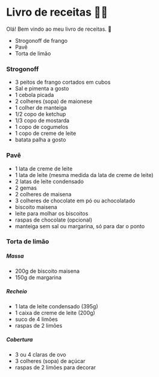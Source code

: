 # Livro de receitas :man_cook:

Olá! Bem vindo ao meu livro de receitas. :wave:

- Strogonoff de frango
- Pavê
- Torta de limão



### Strogonoff 

- 3 peitos de frango cortados em cubos
- Sal e pimenta a gosto
- 1 cebola picada 
- 2 colheres (sopa) de maionese
- 1 colher de manteiga
- 1/2 copo de ketchup
- 1/3 copo de mostarda
- 1 copo de cogumelos
- 1 copo de creme de leite
- batata palha a gosto



### Pavê

- 1 lata de creme de leite
- 1 lata de leite (mesma medida da lata de creme de leite)
- 2 latas de leite condensado
- 2 gemas
- 2 colheres de maisena
- 3 colheres de chocolate em pó ou achocolatado
- biscoito maisena
- leite para molhar os biscoitos
- raspas de chocolate (opcional)
- manteiga sem sal ou margarina, só para dar o ponto



### Torta de limão

##### Massa 

- 200g de biscoito maisena
- 150g de margarina 

##### Recheio

- 1 lata de leite condensado (395g)
- 1 caixa de creme de leite (200g)
- suco de 4 limões
- raspas de 2 limões

##### Cobertura

- 3 ou 4 claras de ovo
- 3 colheres (sopa) de açúcar
- raspas de 2 limões para decorar
